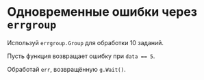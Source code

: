 # Одновременные ошибки через ```errgroup```

Используй ```errgroup.Group``` для обработки 10 заданий.

Пусть функция возвращает ошибку при ```data == 5```.

Обработай ```err```, возвращённую ```g.Wait()```.